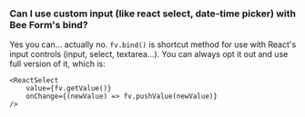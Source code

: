 ### Can I use custom input (like react select, date-time picker) with Bee Form's bind?

Yes you can... actually no. `fv.bind()` is shortcut method for use with React's input controls (input, select, textarea...). You can always opt it out and use full version of it, which is:

```
<ReactSelect
    value={fv.getValue()}
    onChange={(newValue) => fv.pushValue(newValue)}
/>
```
